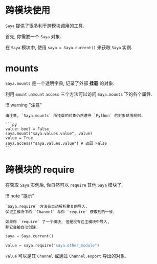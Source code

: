 # 跨模块使用

`Saya` 提供了很多利于跨模块调用的工具.

首先, 你需要一个 `Saya` 对象.

在 `Saya` 模块中, 使用 `saya = Saya.current()` 来获取 `Saya` 实例.

# mounts

`Saya.mounts` 是一个透明字典, 记录了外部 **挂载** 的对象.

利用 `mount` `unmount` `access` 三个方法可以访问 `Saya.mounts` 下的各个属性.

!!! warning "注意"

    请注意, `Saya.mounts` 所挂载的对象仍然遵守 `Python` 的对象赋值规则.

    ```py
    value: bool = False
    saya.mount("saya.values.value", value)
    value = True
    saya.access("saya.values.value") # 返回 False
    ```

# 跨模块的 require

在获取 `Saya` 实例后, 你自然可以 `require` 其他 `Saya` 模块了.

!!! note "提示"

    `Saya.require` 方法会自动解析重复的导入,
    保证主模块中的 `Channel` 与你 `require` 获取到的一致.

    如果你 `require` 了一个模块, 但是没有在主模块中导入,
    那它会被自动创建.

```py
saya = Saya.current()

value = saya.require("saya.other_module")
```

`value` 可以是其 `Channel` 或通过 `Channel.export` 导出的对象.
